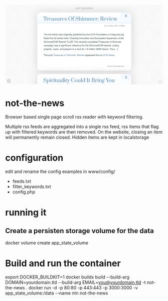 ![image](screenshot.jpg)

# not-the-news
Browser based single page scroll rss reader with keyword filtering.

Multiple rss feeds are aggregated into a single rss feed, rss items that flag up with filtered keywords are then removed.
On the website, closing an item will permanently remain closed. Hidden items are kept in localstorage

# configuration

edit and rename the config examples in
www/config/
- feeds.txt
- filter_keywords.txt
- config.php

# running it

## Create a persisten storage volume for the data
docker volume create app_state_volume

# Build and run the container
export DOCKER_BUILDKIT=1
docker buildx build --build-arg DOMAIN=yourdomain.tld --build-arg EMAIL=you@yourdomain.tld -t not-the-news .
docker run -d -p 80:80 -p 443:443 -p 3000:3000 -v app_state_volume:/data --name ntn not-the-news
